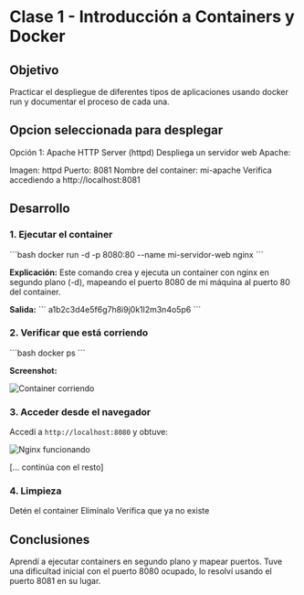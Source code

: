 # Clase 1 - Introducción a Containers y Docker

## Objetivo

Practicar el despliegue de diferentes tipos de aplicaciones usando docker run y documentar el proceso de cada una.

## Opcion seleccionada para desplegar
Opción 1: Apache HTTP Server (httpd)
Despliega un servidor web Apache:

Imagen: httpd
Puerto: 8081
Nombre del container: mi-apache
Verifica accediendo a http://localhost:8081

## Desarrollo


### 1. Ejecutar el container

\`\`\`bash
docker run -d -p 8080:80 --name mi-servidor-web nginx
\`\`\`

**Explicación:** Este comando crea y ejecuta un container con nginx en segundo plano (-d), mapeando el puerto 8080 de mi máquina al puerto 80 del container.

**Salida:**
\`\`\`
a1b2c3d4e5f6g7h8i9j0k1l2m3n4o5p6
\`\`\`

### 2. Verificar que está corriendo

\`\`\`bash
docker ps
\`\`\`

**Screenshot:**

![Container corriendo](screenshots/docker-ps.png)

### 3. Acceder desde el navegador

Accedí a `http://localhost:8080` y obtuve:

![Nginx funcionando](screenshots/nginx-browser.png)

[... continúa con el resto]

### 4. Limpieza
Detén el container
Elimínalo
Verifica que ya no existe

## Conclusiones

Aprendí a ejecutar containers en segundo plano y mapear puertos. Tuve una dificultad inicial con el puerto 8080 ocupado, lo resolví usando el puerto 8081 en su lugar.
